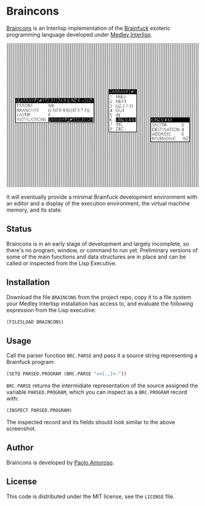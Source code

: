 # Braincons

[Braincons](https://github.com/pamoroso/braincons) is an Interlisp implementation of the [Brainfuck](https://en.wikipedia.org/wiki/Brainfuck) esoteric programming language developed under [Medley Interlisp](https://interlisp.org).

![Braincons data structures.](https://raw.githubusercontent.com/pamoroso/braincons/main/braincons.png)

It will eventually provide a minimal Brainfuck development environment with an editor and a display of the execution environment, the virtual machine memory, and its state.


## Status

Braincons is in an early stage of development and largely incomplete, so there's no program, window, or command to run yet. Preliminary versions of some of the main functions and data structures are in place and can be called or inspected from the Lisp Executive.


## Installation

Download the file `BRAINCONS` from the project repo, copy it to a file system your Medley Interlisp installation has access to, and evaluate the following expression from the Lisp executive:

```lisp
(FILESLOAD BRAINCONS)
```


## Usage

Call the parser function `BRC.PARSE` and pass it a source string representing a Brainfuck program:

```lisp
(SETQ PARSED.PROGRAM (BRC.PARSE "<>[.,]+-"))
```

`BRC.PARSE` returns the intermidiate representation of the source assigned the variable `PARSED.PROGRAM`, which you can inspect as a `BRC.PROGRAM` record with:

```lisp
(INSPECT PARSED.PROGRAM)
```

The inspected record and its fields should look similar to the above screenshot.


## Author

Braincons is developed by [Paolo Amoroso](https://github.com/pamoroso).


## License

This code is distributed under the MIT license, see the `LICENSE` file.
